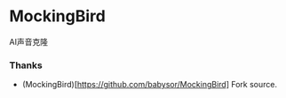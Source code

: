 # MockingBird
AI声音克隆

### Thanks
+ (MockingBird)[https://github.com/babysor/MockingBird] Fork source.
